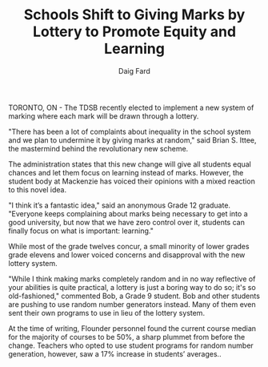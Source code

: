 ﻿---
layout: article
author: "Daig Fard"
title: "Schools Shift to Giving Marks by Lottery to Promote Equity and Learning"
image:
order:
---

TORONTO, ON - The TDSB recently elected to implement a new system of marking where each mark will be drawn through a lottery.

"There has been a lot of complaints about inequality in the school system and we plan to undermine it by giving marks at random," said Brian S. Ittee, the mastermind behind the revolutionary new scheme.

The administration states that this new change will give all students equal chances and let them focus on learning instead of marks. However, the student body at Mackenzie has voiced their opinions with a mixed reaction to this novel idea.

"I think it’s a fantastic idea," said an anonymous Grade 12 graduate. "Everyone keeps complaining about marks being necessary to get into a good university, but now that we have zero control over it, students can finally focus on what is important: learning."

While most of the grade twelves concur, a small minority of lower grades grade elevens and lower voiced concerns and disapproval with the new lottery system.

"While I think making marks completely random and in no way reflective of your abilities is quite practical, a lottery is just a boring way to do so; it's so old-fashioned," commented Bob, a Grade 9 student. Bob and other students are pushing to use random number generators instead. Many of them even sent their own programs to use in lieu of the lottery system.

At the time of writing, Flounder personnel found the current course median for the majority of courses to be 50%, a sharp plummet from before the change. Teachers who opted to use student programs for random number generation, however, saw a 17% increase in students’ averages..


